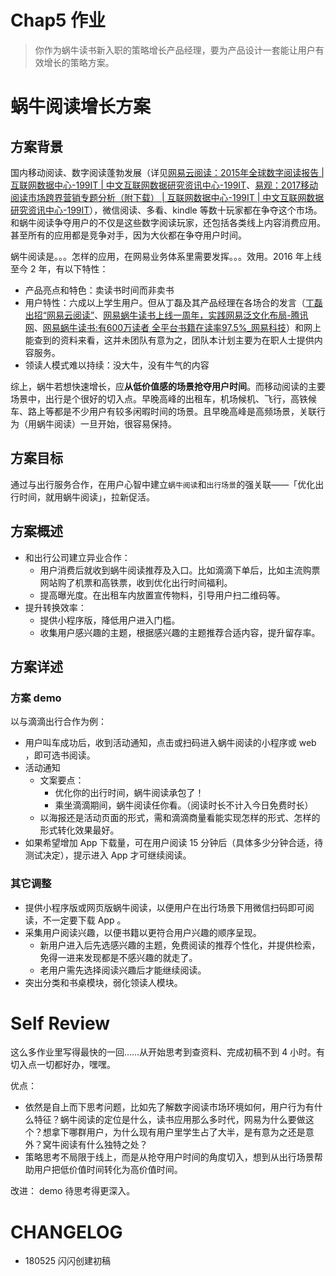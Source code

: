 # Chap5 作业

> 你作为蜗牛读书新入职的策略增长产品经理，要为产品设计一套能让用户有效增长的策略方案。

# 蜗牛阅读增长方案

## 方案背景

国内移动阅读、数字阅读蓬勃发展（详见[网易云阅读：2015年全球数字阅读报告 | 互联网数据中心-199IT | 中文互联网数据研究资讯中心-199IT](http://www.199it.com/archives/342152.html)、[易观：2017移动阅读市场跨界营销专题分析（附下载） | 互联网数据中心-199IT | 中文互联网数据研究资讯中心-199IT](http://www.199it.com/archives/698074.html)），微信阅读、多看、kindle 等数十玩家都在争夺这个市场。和蜗牛阅读争夺用户的不仅是这些数字阅读玩家，还包括各类线上内容消费应用。甚至所有的应用都是竞争对手，因为大伙都在争夺用户时间。

蜗牛阅读是。。。怎样的应用，在网易业务体系里需要发挥。。。效用。2016 年上线至今 2 年，有以下特性：

- 产品亮点和特色：卖读书时间而非卖书
- 用户特性：六成以上学生用户。但从丁磊及其产品经理在各场合的发言（[丁磊出招“网易云阅读”](http://www.qikan.com/article/5621B425-7BB9-4E6C-8346-9E248F8F37A6)、[网易蜗牛读书上线一周年，实践网易泛文化布局-腾讯网](https://new.qq.com/omn/20180329/20180329A1OQY6.html)、[网易蜗牛读书:有600万读者 全平台书籍在读率97.5%_网易科技](http://tech.163.com/18/0328/11/DDVTSGEE00097U7R.html)）和网上能查到的资料来看，这并未团队有意为之，团队本计划主要为在职人士提供内容服务。
- 领读人模式难以持续：没大牛，没有牛气的内容

综上，蜗牛若想快速增长，应**从低价值感的场景抢夺用户时间**。而移动阅读的主要场景中，出行是个很好的切入点。早晚高峰的出租车，机场候机、飞行，高铁候车、路上等都是不少用户有较多闲暇时间的场景。且早晚高峰是高频场景，关联行为（用蜗牛阅读）一旦开始，很容易保持。

## 方案目标

通过与出行服务合作，在用户心智中建立`蜗牛阅读`和`出行场景`的强关联——「优化出行时间，就用蜗牛阅读」，拉新促活。


## 方案概述


- 和出行公司建立异业合作：
  - 用户消费后就收到蜗牛阅读推荐及入口。比如滴滴下单后，比如主流购票网站购了机票和高铁票，收到优化出行时间福利。
  - 提高曝光度。在出租车内放置宣传物料，引导用户扫二维码等。
- 提升转换效率：
  - 提供小程序版，降低用户进入门槛。
  - 收集用户感兴趣的主题，根据感兴趣的主题推荐合适内容，提升留存率。


## 方案详述

### 方案 demo

以与滴滴出行合作为例：

- 用户叫车成功后，收到活动通知，点击或扫码进入蜗牛阅读的小程序或 web ，即可选书阅读。
- 活动通知
	- 文案要点：
		- 优化你的出行时间，蜗牛阅读承包了！
		- 乘坐滴滴期间，蜗牛阅读任你看。（阅读时长不计入今日免费时长）
	- 以海报还是活动页面的形式，需和滴滴商量看能实现怎样的形式、怎样的形式转化效果最好。
- 如果希望增加 App 下载量，可在用户阅读 15 分钟后（具体多少分钟合适，待测试决定），提示进入 App 才可继续阅读。

	
### 其它调整

* 提供小程序版或网页版蜗牛阅读，以便用户在出行场景下用微信扫码即可阅读，不一定要下载 App 。
* 采集用户阅读兴趣，以便书籍以更符合用户兴趣的顺序呈现。
	* 新用户进入后先选感兴趣的主题，免费阅读的推荐个性化，并提供检索，免得一进来发现都是不感兴趣的就走了。
	* 老用户需先选择阅读兴趣后才能继续阅读。
* 突出分类和书桌模块，弱化领读人模块。


# Self Review

这么多作业里写得最快的一回……从开始思考到查资料、完成初稿不到 4 小时。有切入点一切都好办，嘿嘿。

优点：

- 依然是自上而下思考问题，比如先了解数字阅读市场环境如何，用户行为有什么特征？蜗牛阅读的定位是什么，读书应用那么多时代，网易为什么要做这个？想拿下哪群用户，为什么现有用户里学生占了大半，是有意为之还是意外？窝牛阅读有什么独特之处？
- 策略思考不局限于线上，而是从抢夺用户时间的角度切入，想到从出行场景帮助用户把低价值时间转化为高价值时间。


改进： demo 待思考得更深入。

# CHANGELOG 

- 180525 闪闪创建初稿

